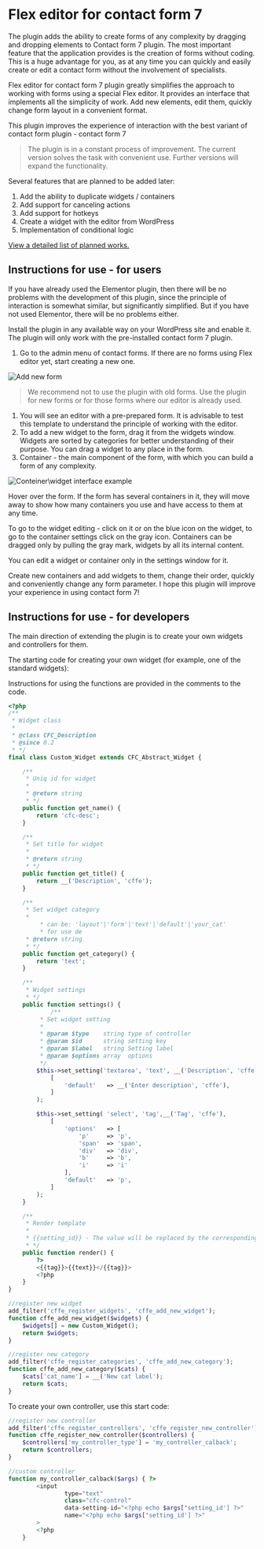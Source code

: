 # Flex editor for contact form 7
The plugin adds the ability to create forms of any complexity by dragging and dropping elements to Contact form 7 plugin. The most important feature that the application provides is the creation of forms without coding. This is a huge advantage for you, as at any time you can quickly and easily create or edit a contact form without the involvement of specialists.

Flex editor for contact form 7 plugin greatly simplifies the approach to working with forms using a special Flex editor. It provides an interface that implements all the simplicity of work. Add new elements, edit them, quickly change form layout in a convenient format.

This plugin improves the experience of interaction with the best variant of contact form plugin - contact form 7

> The plugin is in a constant process of improvement. The current version solves the task with convenient use. Further versions will expand the functionality.
> 

Several features that are planned to be added later:

1. Add the ability to duplicate widgets / containers
2. Add support for canceling actions
3. Add support for hotkeys
4. Create a widget with the editor from WordPress
5. Implementation of conditional logic

[View a detailed list of planned works.](https://www.notion.so/b2656148c658450db86632afb107f44d)

## Instructions for use - for users

If you have already used the Elementor plugin, then there will be no problems with the development of this plugin, since the principle of interaction is somewhat similar, but significantly simplified. But if you have not used Elementor, there will be no problems either.

Install the plugin in any available way on your WordPress site and enable it. The plugin will only work with the pre-installed contact form 7 plugin.

1. Go to the admin menu of contact forms. If there are no forms using Flex editor yet, start creating a new one.

![Add new form](https://groswebdev.com/cffe-data/cffe-1.png)

> We recommend not to use the plugin with old forms. Use the plugin for new forms or for those forms where our editor is already used.
> 
1. You will see an editor with a pre-prepared form. It is advisable to test this template to understand the principle of working with the editor.
2. To add a new widget to the form, drag it from the widgets window. Widgets are sorted by categories for better understanding of their purpose. You can drag a widget to any place in the form.
3. Container - the main component of the form, with which you can build a form of any complexity.

![Conteiner\widget interface example](https://groswebdev.com/cffe-data/cffe-2.png)

Hover over the form. If the form has several containers in it, they will move away to show how many containers you use and have access to them at any time.

To go to the widget editing - click on it or on the blue icon on the widget, to go to the container settings click on the gray icon. Containers can be dragged only by pulling the gray mark, widgets by all its internal content.

You can edit a widget or container only in the settings window for it.

Create new containers and add widgets to them, change their order, quickly and conveniently change any form parameter. I hope this plugin will improve your experience in using contact form 7!

## Instructions for use - for developers

The main direction of extending the plugin is to create your own widgets and controllers for them.

The starting code for creating your own widget (for example, one of the standard widgets):

Instructions for using the functions are provided in the comments to the code.

```php
<?php
/**
 * Widget class
 *
 * @class CFC_Description
 * @since 0.2
 * */
final class Custom_Widget extends CFC_Abstract_Widget {

    /**
     * Uniq id for widget
     *
     * @return string
     * */
    public function get_name() {
        return 'cfc-desc';
    }

    /**
     * Set title for widget
     *
     * @return string
     * */
    public function get_title() {
        return __('Description', 'cffe');
    }

    /**
     * Set widget category
     *
		 * can be: 'layout'|'form'|'text'|'default'|'your_cat'
		 * for use de
     * @return string
     * */
    public function get_category() {
        return 'text';
    }

    /**
     * Widget settings
     * */
    public function settings() {
			/**
	     * Set widget setting
	     *
	     * @param $type    string type of controller
	     * @param $id      string setting key
	     * @param $label   string Setting label
	     * @param $options array  options
	     */
        $this->set_setting('textarea', 'text', __('Description', 'cffe'),
            [
                'default'   => __('Enter description', 'cffe'),
            ]
        );

        $this->set_setting( 'select', 'tag',__('Tag', 'cffe'),
            [
                'options'   => [
                    'p'     => 'p',
                    'span'  => 'span',
                    'div'   => 'div',
                    'b'     => 'b',
                    'i'     => 'i'
                ],
                'default'   => 'p',
            ]
        );
    }

    /**
     * Render template
     *
     * {{setting_id}} - The value will be replaced by the corresponding setting
     * */
    public function render() {
        ?>
        <{{tag}}>{{text}}</{{tag}}>
        <?php
    }
}

//register new widget
add_filter('cffe_register_widgets', 'cffe_add_new_widget');
function cffe_add_new_widget($widgets) {
	$widgets[] = new Custom_Widget();
	return $widgets;
}

//register new category
add_filter('cffe_register_categories', 'cffe_add_new_category');
function cffe_add_new_category($cats) {
	$cats['cat_name'] = __('New cat label');
	return $cats;
}
```

To create your own controller, use this start code:

```php
//register new controller
add_filter('cffe_register_controllers', 'cffe_register_new_controller');
function cffe_register_new_controller($controllers) {
	$controllers['my_controller_type'] = 'my_controller_calback';
	return $controllers;
}

//custom controller
function my_controller_calback($args) { ?>
        <input
                type="text"
                class="cfc-control"
                data-setting-id="<?php echo $args['setting_id'] ?>"
                name="<?php echo $args['setting_id'] ?>"
        >
        <?php
    }
```
